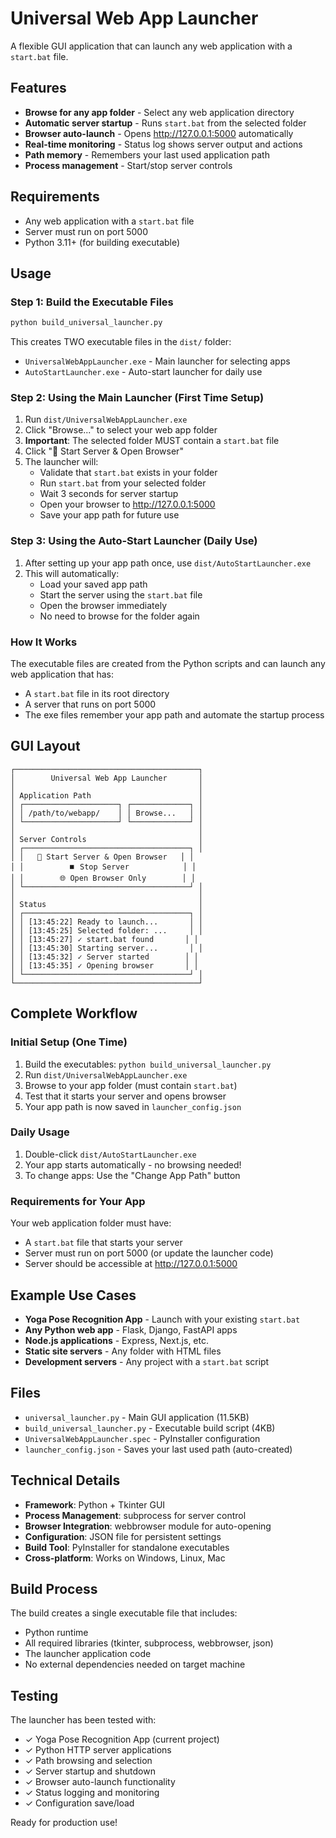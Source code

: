 # Universal Web App Launcher

A flexible GUI application that can launch any web application with a `start.bat` file.

## Features

- **Browse for any app folder** - Select any web application directory
- **Automatic server startup** - Runs `start.bat` from the selected folder
- **Browser auto-launch** - Opens http://127.0.0.1:5000 automatically
- **Real-time monitoring** - Status log shows server output and actions
- **Path memory** - Remembers your last used application path
- **Process management** - Start/stop server controls

## Requirements

- Any web application with a `start.bat` file
- Server must run on port 5000
- Python 3.11+ (for building executable)

## Usage

### Step 1: Build the Executable Files
```bash
python build_universal_launcher.py
```
This creates TWO executable files in the `dist/` folder:
- `UniversalWebAppLauncher.exe` - Main launcher for selecting apps
- `AutoStartLauncher.exe` - Auto-start launcher for daily use

### Step 2: Using the Main Launcher (First Time Setup)
1. Run `dist/UniversalWebAppLauncher.exe`
2. Click "Browse..." to select your web app folder
3. **Important**: The selected folder MUST contain a `start.bat` file
4. Click "🚀 Start Server & Open Browser"
5. The launcher will:
   - Validate that `start.bat` exists in your folder
   - Run `start.bat` from your selected folder
   - Wait 3 seconds for server startup
   - Open your browser to http://127.0.0.1:5000
   - Save your app path for future use

### Step 3: Using the Auto-Start Launcher (Daily Use)
1. After setting up your app path once, use `dist/AutoStartLauncher.exe`
2. This will automatically:
   - Load your saved app path
   - Start the server using the `start.bat` file
   - Open the browser immediately
   - No need to browse for the folder again

### How It Works
The executable files are created from the Python scripts and can launch any web application that has:
- A `start.bat` file in its root directory
- A server that runs on port 5000
- The exe files remember your app path and automate the startup process

## GUI Layout

```
┌─────────────────────────────────────────┐
│        Universal Web App Launcher       │
│                                         │
│ Application Path                        │
│ ┌─────────────────────┐ ┌─────────────┐ │
│ │ /path/to/webapp/    │ │ Browse...   │ │
│ └─────────────────────┘ └─────────────┘ │
│                                         │
│ Server Controls                         │
│ ┌─────────────────────────────────────┐ │
│ │   🚀 Start Server & Open Browser   │ │
│ │          ⏹️ Stop Server            │ │
│ │        🌐 Open Browser Only        │ │
│ └─────────────────────────────────────┘ │
│                                         │
│ Status                                  │
│ ┌─────────────────────────────────────┐ │
│ │ [13:45:22] Ready to launch...       │ │
│ │ [13:45:25] Selected folder: ...     │ │
│ │ [13:45:27] ✓ start.bat found       │ │
│ │ [13:45:30] Starting server...       │ │
│ │ [13:45:32] ✓ Server started        │ │
│ │ [13:45:35] ✓ Opening browser       │ │
│ └─────────────────────────────────────┘ │
└─────────────────────────────────────────┘
```

## Complete Workflow

### Initial Setup (One Time)
1. Build the executables: `python build_universal_launcher.py`
2. Run `dist/UniversalWebAppLauncher.exe`
3. Browse to your app folder (must contain `start.bat`)
4. Test that it starts your server and opens browser
5. Your app path is now saved in `launcher_config.json`

### Daily Usage
1. Double-click `dist/AutoStartLauncher.exe`
2. Your app starts automatically - no browsing needed!
3. To change apps: Use the "Change App Path" button

### Requirements for Your App
Your web application folder must have:
- A `start.bat` file that starts your server
- Server must run on port 5000 (or update the launcher code)
- Server should be accessible at http://127.0.0.1:5000

## Example Use Cases

- **Yoga Pose Recognition App** - Launch with your existing `start.bat`
- **Any Python web app** - Flask, Django, FastAPI apps
- **Node.js applications** - Express, Next.js, etc.
- **Static site servers** - Any folder with HTML files
- **Development servers** - Any project with a `start.bat` script

## Files

- `universal_launcher.py` - Main GUI application (11.5KB)
- `build_universal_launcher.py` - Executable build script (4KB)
- `UniversalWebAppLauncher.spec` - PyInstaller configuration
- `launcher_config.json` - Saves your last used path (auto-created)

## Technical Details

- **Framework**: Python + Tkinter GUI
- **Process Management**: subprocess for server control
- **Browser Integration**: webbrowser module for auto-opening
- **Configuration**: JSON file for persistent settings
- **Build Tool**: PyInstaller for standalone executables
- **Cross-platform**: Works on Windows, Linux, Mac

## Build Process

The build creates a single executable file that includes:
- Python runtime
- All required libraries (tkinter, subprocess, webbrowser, json)
- The launcher application code
- No external dependencies needed on target machine

## Testing

The launcher has been tested with:
- ✓ Yoga Pose Recognition App (current project)
- ✓ Python HTTP server applications
- ✓ Path browsing and selection
- ✓ Server startup and shutdown
- ✓ Browser auto-launch functionality
- ✓ Status logging and monitoring
- ✓ Configuration save/load

Ready for production use!